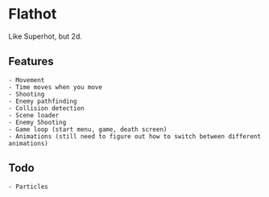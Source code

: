 # Flathot
Like Superhot, but 2d.

## Features
    - Movement
    - Time moves when you move
    - Shooting
    - Enemy pathfinding
    - Collision detection
    - Scene loader
    - Enemy Shooting
    - Game loop (start menu, game, death screen)
    - Animations (still need to figure out how to switch between different animations)

## Todo
    - Particles
